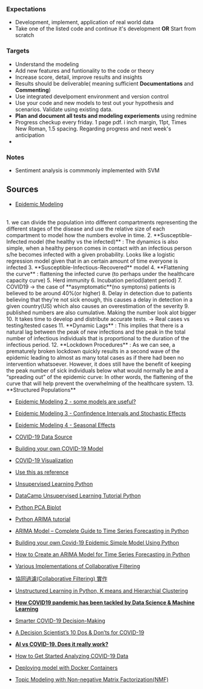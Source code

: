 ### Expectations
- Development, implement, application of real world data
- Take one of the listed code and continue it's development **OR** Start from scratch

### Targets
- Understand the modeling
- Add new features and funtionality to the code or theory
- Increase score, detail, improve results and insights 
- Results should be deliverable( meaning sufficient **Documentations** and **Commenting**)
- Use integrated develpoment environment and version control
- Use your code and new models to test out your hypothesis and scenarios. Validate using existing data.
- **Plan and document all tests and modeling experiements** using redmine
- Progress checkup every friday. 1 page pdf. i inch margin, 11pt, Times New Roman, 1.5 spacing. Regarding progress and next week's anticipation
- 

### Notes
- Sentiment analysis is commmonly implemented with SVM


## Sources 
- [Epidemic Modeling](https://medium.com/data-for-science/epidemic-modeling-101-or-why-your-covid19-exponential-fits-are-wrong-97aa50c55f8)
<br>
1. we can divide the population into different compartments representing the different stages of the disease and use the relative size of each compartment to model how the numbers evolve in time.
2. **Susceptible-Infected model (the healthy vs the infected)** : The dynamics is also simple, when a healthy person comes in contact with an infectious person s/he becomes infected with a given probability. Looks like a logistic regression model given that in an certain amount of time everyone is infected
3. **Susceptible-Infectious-Recovered** model
4. **Flattening the curve** : flattening the infected curve (to perhaps under the healthcare capacity curve)
5. Herd immunity
6. Incubation period(latent period)
7. COVID19 -> the case of **asymptomatic**(no symptons) patients is believed to be around 40%(or higher)
8. Delay in detection due to patients believing that they're not sick enough, this causes a delay in detection in a given country(US) which also causes an overestimation of the severity
9. published numbers are also cumulative. Making the number look alot bigger
10. It takes time to develop and distribute accurate tests. -> Real cases vs testing/tested cases
11. **Dynamic Lags** : This implies that there is a natural lag between the peak of new infections and the peak in the total number of infectious individuals that is proportional to the duration of the infectious period.
12. **Lockdown Procedures** : As we can see, a prematurely broken lockdown quickly results in a second wave of the epidemic leading to almost as many total cases as if there had been no intervention whatsoever. However, it does still have the benefit of keeping the peak number of sick individuals below what would normally be and a “spreading out” of the epidemic curve: In other words, the flattening of the curve that will help prevent the overwhelming of the healthcare system.
13. **Structured Populations** 

- [Epidemic Modeling 2 - some models are useful?](https://medium.com/data-for-science/epidemic-modeling-102-all-covid-19-models-are-wrong-but-some-are-useful-c81202cc6ee9)


- [Epidemic Modeling 3 - Confindence Intervals and Stochastic Effects](https://medium.com/data-for-science/epidemic-modeling-103-adding-confidence-intervals-and-stochastic-effects-to-your-covid-19-models-be618b995d6b)

- [Epidemic Modeling 4 - Seasonal Effects](https://medium.com/data-for-science/epidemic-modeling-104-impact-of-seasonal-effects-on-covid-19-16a1b14056f)


- [COVID-19 Data Source](https://www.kaggle.com/lisphilar/covid-19-data-with-sir-model)

- [Building your own COVID-19 Model](https://towardsdatascience.com/building-your-own-covid-19-epidemic-simple-model-using-python-e39788fbda55)

- [COVID-19 Visualization](https://towardsdatascience.com/visualise-covid-19-case-data-using-python-dash-and-plotly-e58feb34f70f)

- [Use this as reference](#https://github.com/a2975667/QV-app)

- [Unsupervised Learning Python ](https://builtin.com/data-science/unsupervised-learning-python)

- [DataCamp Unsupervised Learning Tutorial Python](https://www.datacamp.com/courses/unsupervised-learning-in-python)

- [Python PCA Biplot](https://stackoverflow.com/questions/39216897/plot-pca-loadings-and-loading-in-biplot-in-sklearn-like-rs-autoplot)

- [Python ARIMA tutorial](https://towardsdatascience.com/arima-forecasting-in-python-90d36c2246d3)

- [ARIMA Model – Complete Guide to Time Series Forecasting in Python](https://www.machinelearningplus.com/time-series/arima-model-time-series-forecasting-python/)

- [Building your own Covid-19 Epidemic Simple Model Using Python](https://towardsdatascience.com/building-your-own-covid-19-epidemic-simple-model-using-python-e39788fbda55)

- [How to Create an ARIMA Model for Time Series Forecasting in Python](https://machinelearningmastery.com/arima-for-time-series-forecasting-with-python/)

- [Various Implementations of Collaborative Filtering](https://towardsdatascience.com/various-implementations-of-collaborative-filtering-100385c6dfe0)

- [協同過濾(Collaborative Filtering) 實作](https://ithelp.ithome.com.tw/articles/10220129)

- [Unstructured Learning in Python, K means and Hierarchial Clustering](https://medium.com/datadriveninvestor/unsupervised-learning-with-python-k-means-and-hierarchical-clustering-f36ceeec919c)

- [**How COVID19 pandemic has been tackled by Data Science & Machine Learning**](https://medium.com/@aisavvy89/how-covid19-pandemic-has-been-tackled-by-data-science-machine-learning-7c04235e6e36)

- [Smarter COVID-19 Decision-Making](https://towardsdatascience.com/smarter-covid-19-decision-making-39dbff2ab2ba)

- [A Decision Scientist’s 10 Dos & Don’ts for COVID-19](https://towardsdatascience.com/a-decision-scientists-10-dos-don-ts-for-covid-19-805577bccd67)

- [**AI vs COVID-19. Does it really work?**](https://towardsdatascience.com/ai-vs-covid-19-does-it-really-work-a001c8da990a)

- [How to Get Started Analyzing COVID-19 Data](https://towardsdatascience.com/how-to-get-started-analyzing-covid-19-data-808822437c32)

- [Deploying model with Docker Containers](https://medium.com/analytics-vidhya/machine-learning-deploying-model-using-docker-container-6df27ccdd9e6)

- [Topic Modeling with Non-negative Matrix Factorization(NMF)](https://medium.com/analytics-vidhya/topic-modeling-with-non-negative-matrix-factorization-nmf-3caf3a6bb6da)